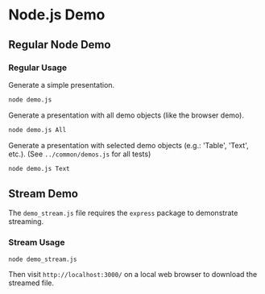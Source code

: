 # Node.js Demo

## Regular Node Demo

### Regular Usage

Generate a simple presentation.

```bash
node demo.js
```

Generate a presentation with all demo objects (like the browser demo).

```bash
node demo.js All
```

Generate a presentation with selected demo objects (e.g.: 'Table', 'Text', etc.).
(See `../common/demos.js` for all tests)

```bash
node demo.js Text
```

## Stream Demo

The `demo_stream.js` file requires the `express` package to demonstrate streaming.

### Stream Usage

```bash
node demo_stream.js
```

Then visit `http://localhost:3000/` on a local web browser to download the streamed file.
